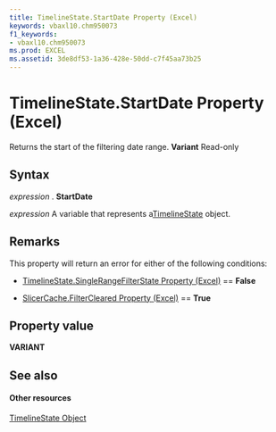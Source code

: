 ```yaml
---
title: TimelineState.StartDate Property (Excel)
keywords: vbaxl10.chm950073
f1_keywords:
- vbaxl10.chm950073
ms.prod: EXCEL
ms.assetid: 3de8df53-1a36-428e-50dd-c7f45aa73b25
---
```



# TimelineState.StartDate Property (Excel)

Returns the start of the filtering date range.  **Variant** Read-only


## Syntax

 _expression_ . **StartDate**

 _expression_ A variable that represents a[TimelineState](timelinestate-object-excel.md) object.


## Remarks

This property will return an error for either of the following conditions:


- [TimelineState.SingleRangeFilterState Property (Excel)](timelinestate-singlerangefilterstate-property-excel.md) == **False**
    
- [SlicerCache.FilterCleared Property (Excel)](slicercache-filtercleared-property-excel.md) == **True**
    

## Property value

 **VARIANT**


## See also


#### Other resources



[TimelineState Object](timelinestate-object-excel.md)

